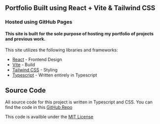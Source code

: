 ## Portfolio Built using React + Vite & Tailwind CSS
### Hosted using GitHub Pages

#### This site is built for the sole purpose of hosting my portfolio of projects and previous work.
This site utilizes the following libraries and frameworks:
- [React](https://react.dev/) - Frontend Design
- [Vite](https://vite.dev/) - Build
- [Tailwind CSS](https://tailwindcss.com/) - Styling
- [Typescript](https://www.typescriptlang.org/) - Written entirely in Typescript
 

## Source Code

All source code for this project is written in Typescript and CSS. You can find the code in this [GitHub Repo](https://github.com/cJagermann/cJagermann.github.io/)

This code is availble under the [MIT License](./License.md)